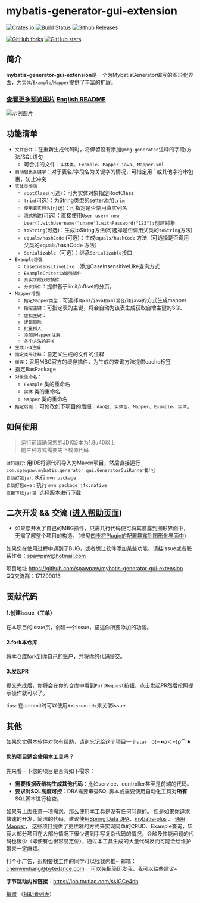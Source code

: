 # mybatis-generator-gui-extension


<!-- Badges section here. -->
[![Crates.io](https://img.shields.io/crates/l/rustc-serialize.svg)](https://github.com/spawpaw/mybatis-generator-gui-extension/blob/master/LICENSE)
[![Build Status](https://travis-ci.org/spawpaw/mybatis-generator-gui-extension.svg?branch=master)](https://travis-ci.org/spawpaw/mybatis-generator-gui-extension)
[![Github Releases](https://img.shields.io/github/downloads/atom/atom/latest/total.svg)](https://github.com/spawpaw/mybatis-generator-gui-extension/releases)

[![GitHub forks](https://img.shields.io/github/forks/spawpaw/mybatis-generator-gui-extension.svg?style=social&label=Fork)](https://github.com/spawpaw/mybatis-generator-gui-extension/fork)
[![GitHub stars](https://img.shields.io/github/stars/spawpaw/mybatis-generator-gui-extension.svg?style=social&label=Star)](https://github.com/spawpaw/mybatis-generator-gui-extension/star)

<!-- /Badges section end. -->

## 简介

**mybatis-generator-gui-extension**是一个为MybatisGenerator编写的图形化界面，为`实体`/`Example`/`Mapper`提供了丰富的扩展。

### [查看更多预览图片](./wiki/PREVIEW.md)      [English README](./wiki/README-en.md)


![示例图片](./wiki/images/main_window.png)

## 功能清单
- `文件合并`：在重新生成代码时，将保留没有添加`@mbg.generated`注释的字段/方法/SQL语句
    - 可合并的文件：`实体类`、`Example`、`Mapper.java`、`Mapper.xml`
- `自动包裹关键字`：对于表名/字段名为关键字的情况，可指定用 ` 或其他字符串包裹，防止冲突
- `实体类增强`
    - `rootClass`(可选)：可为实体对象指定RootClass
    - `trim`(可选)：为String类型的setter添加`trim`
    - `使用真实列名`(可选)：可指定是否使用真实列名
    - `流式构建`(可选)：直接使用`User user= new User().withUsername("uname").withPassword("123");`创建对象
    - `toString`(可选)：生成toString方法(可选择是否调用父类的`toString`方法)
    - `equals/hashCode` (可选)：生成`equals/hashCode` 方法（可选择是否调用父类的equals/hashCode 方法）
    - `Serializable`（可选）：继承`Serializable`接口
- `Example增强`
    - `CaseInsensitiveLike`：添加CaseInsensitiveLike查询方式
    - `ExampleCriteria增强插件`
    - `真实字段获取插件`
    - `分页插件`：提供基于limit/offset的分页。
- `Mapper增强`
    - `指定Mapper类型`：可选择`纯xml`/`java和xml混合`/`纯java`的方式生成mapper
    - `指定主键`：可指定表的主键，将会自动为该表生成获取自增主键的SQL
    - `虚拟主键`：
    - `逻辑删除`
    - `批量插入`
    - `添加@Mapper注解`
    - `各个方法的开关`
- `生成JPA注解`
- `指定类头注释`：自定义生成的文件的注释
- `缓存`：采用MBG官方的缓存插件，为生成的查询方法提供cache标签
- 指定BasPackage
- `对象重命名`：
    - `Example` 类的重命名
    - `实体` 类的重命名
    - `Mapper` 类的重命名
- `指定后缀`： 可修改如下项目的后缀：`dao包`、`实体包`、`Mapper`、`Example`、`实体`。
## 如何使用

> 运行前请确保您的JDK版本为1.8u40以上   
> 前三种方式需要先下载源代码

`源码运行`: 用IDE将源代码导入为Maven项目，然后直接运行`com.spawpaw.mybatis.generator.gui.GeneratorGuiRunner`即可  
`自助打包jar`: 执行 `mvn package`  
`自助打包exe` :  执行 `mvn package jfx:native`  
`直接下载jar包`: [选择版本进行下载](https://github.com/spawpaw/mybatis-generator-gui-extension/releases)   

## 二次开发 && 交流 ([进入帮助页面](https://github.com/spawpaw/mybatis-generator-gui-extension/wiki))

- 如果您开发了自己的MBG插件，只需几行代码便可将其暴露到图形界面中，无需了解整个项目的构造。（参见[四步将Plugin的配置暴露到图形化界面中](./wiki/IntegrationOfYourPlugin.md)）


如果您在使用过程中遇到了BUG，或者想让软件添加某些功能，请挂issue或者联系作者：<spawpaw@hotmail.com>

项目地址 https://github.com/spawpaw/mybatis-generator-gui-extension  
QQ交流群：171209016

## 贡献代码
#### 1.创建issue（工单）
在本项目的issue页，创建一个issue，描述你所要添加的功能。
#### 2.fork本仓库
将本仓库fork到你自己的账户，并将你的代码提交。  
#### 3.发起PR
提交完成后，你将会在你的仓库中看到`PullRequest`按钮，点击发起PR然后按照提示操作就可以了。

tips: 在commit时可以使用`#<issue-id>`来关联issue

## 其他
如果您觉得本软件对您有帮助，请别忘记给这个项目一个`star`   ο(=•ω＜=)ρ⌒★

#### 您的项目适合使用本工具吗？

先来看一下您的项目是否有如下需求：
- **需要根据表结构生成其他代码**：比如service、controller甚至是前端的代码。
- **要求对SQL高度可控**：DBA需要审查SQL脚本或需要使用自动化工具对**所有**SQL脚本进行检查。

如果有上面任意一项需求，那么使用本工具是没有任何问题的。
但是如果你追求快速的开发，简洁的代码，建议使用[Spring Data JPA](https://github.com/spring-projects/spring-data-jpa)、[mybatis-plus](https://github.com/baomidou/mybatis-plus) 、 [通用Mapper](https://github.com/abel533/Mapper)，
这些项目提供了更优雅的方式来实现简单的CRUD、Example查询，毕竟大部分项目在大部分情况下很少遇到手写复杂代码的情况，会触及性能问题的代码也很少（即使有也很容易定位），通过本工具生成的大量代码反而可能会给维护带来一定麻烦。


打个小广告，近期要找工作的同学可以找我内推~ 邮箱：chenwenhang@bytedance.com 。可以先把简历发我，我可以给些建议~

**字节跳动内推链接**：https://job.toutiao.com/s/JGCe4nh

[捐赠](./wiki/donate.md) （[捐助者列表](https://github.com/spawpaw/mybatis-generator-gui-extension/wiki/sponsors)）
